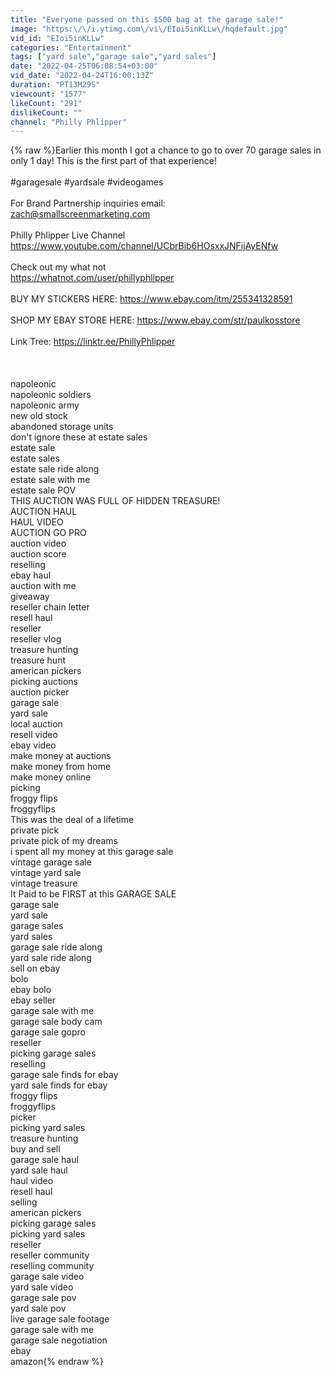 ```yaml
---
title: "Everyone passed on this $500 bag at the garage sale!"
image: "https:\/\/i.ytimg.com\/vi\/EIoi5inKLLw\/hqdefault.jpg"
vid_id: "EIoi5inKLLw"
categories: "Entertainment"
tags: ["yard sale","garage sale","yard sales"]
date: "2022-04-25T06:08:54+03:00"
vid_date: "2022-04-24T16:00:13Z"
duration: "PT13M29S"
viewcount: "1577"
likeCount: "291"
dislikeCount: ""
channel: "Philly Phlipper"
---
```

{% raw %}Earlier this month I got a chance to go to over 70 garage sales in only 1 day! This is the first part of that experience!<br /><br />#garagesale #yardsale #videogames <br /><br />For Brand Partnership inquiries email:<br />zach@smallscreenmarketing.com<br /><br />Philly Phlipper Live Channel<br /><a rel="nofollow" target="blank" href="https://www.youtube.com/channel/UCbrBib6HOsxxJNFijAyENfw">https://www.youtube.com/channel/UCbrBib6HOsxxJNFijAyENfw</a><br /><br />Check out my what not<br /><a rel="nofollow" target="blank" href="https://whatnot.com/user/phillyphlipper">https://whatnot.com/user/phillyphlipper</a><br /><br />BUY MY STICKERS HERE: <a rel="nofollow" target="blank" href="https://www.ebay.com/itm/255341328591">https://www.ebay.com/itm/255341328591</a><br /><br />SHOP MY EBAY STORE HERE: <a rel="nofollow" target="blank" href="https://www.ebay.com/str/paulkosstore">https://www.ebay.com/str/paulkosstore</a><br /><br />Link Tree: <a rel="nofollow" target="blank" href="https://linktr.ee/PhillyPhlipper">https://linktr.ee/PhillyPhlipper</a><br /><br /><br /><br />napoleonic<br />napoleonic soldiers<br />napoleonic army<br />new old stock<br />abandoned storage units<br />don't ignore these at estate sales<br />estate sale<br />estate sales<br />estate sale ride along<br />estate sale with me<br />estate sale POV<br />THIS AUCTION WAS FULL OF HIDDEN TREASURE!<br />AUCTION HAUL<br />HAUL VIDEO<br />AUCTION GO PRO<br />auction video<br />auction score<br />reselling<br />ebay haul<br />auction with me<br />giveaway<br />reseller chain letter<br />resell haul<br />reseller<br />reseller vlog<br />treasure hunting<br />treasure hunt<br />american pickers<br />picking auctions<br />auction picker<br />garage sale<br />yard sale<br />local auction<br />resell video<br />ebay video<br />make money at auctions<br />make money from home<br />make money online<br />picking<br />froggy flips<br />froggyflips<br />This was the deal of a lifetime<br />private pick<br />private pick of my dreams<br />i spent all my money at this garage sale<br />vintage garage sale<br />vintage yard sale<br />vintage treasure<br />It Paid to be FIRST at this GARAGE SALE<br />garage sale<br />yard sale<br />garage sales<br />yard sales<br />garage sale ride along<br />yard sale ride along<br />sell on ebay<br />bolo<br />ebay bolo<br />ebay seller<br />garage sale with me<br />garage sale body cam<br />garage sale gopro<br />reseller<br />picking garage sales<br />reselling<br />garage sale finds for ebay<br />yard sale finds for ebay<br />froggy flips<br />froggyflips<br />picker<br />picking yard sales<br />treasure hunting<br />buy and sell<br />garage sale haul<br />yard sale haul<br />haul video<br />resell haul<br />selling<br />american pickers<br />picking garage sales<br />picking yard sales<br />reseller<br />reseller community<br />reselling community<br />garage sale video<br />yard sale video<br />garage sale pov<br />yard sale pov<br />live garage sale footage<br />garage sale with me<br />garage sale negotiation<br />ebay<br />amazon{% endraw %}
